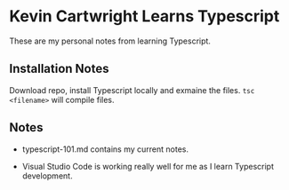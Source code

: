 # Kevin Cartwright Learns Typescript
These are my personal notes from learning Typescript.

## Installation Notes
Download repo, install Typescript locally and exmaine the files.
`tsc <filename>` will compile files.

## Notes
- typescript-101.md contains my current notes.

- Visual Studio Code is working really well for me as I learn Typescript development.